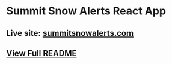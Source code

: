 # Summit Snow Alerts React App

## Live site: [summitsnowalerts.com](https://summitsnowalerts.com)

## [View Full README](https://github.com/sleander94/summitsnowalerts)
